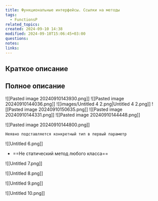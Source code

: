 ```yaml
---
title: Функциональные интерфейсы. Ссылки на методы
tags:
  - FunctionsP
related_topics: 
created: 2024-09-10 14:38
modified: 2024-09-10T15:06:45+03:00
questions: 
notes: 
links: 
---
```

## Краткое описание


## Полное описание
![[Pasted image 20240910143930.png]]
![[Pasted image 20240910144036.png]]
![[images/Untitled 4 2.png|Untitled 4 2.png]]
![[Pasted image 20240910150635.png]]
![[Pasted image 20240910144331.png]]
![[Pasted image 20240910144448.png]]

![[Pasted image 20240910144800.png]]

`Неявно подставляется конкретный тип в первый параметр`

![[Untitled 6.png]]

- ==Не статический метод любого класса==

![[Untitled 7.png]]

![[Untitled 8.png]]

![[Untitled 9.png]]

![[Untitled 10.png]]

  
